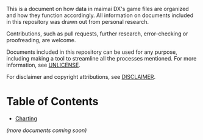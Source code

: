 This is a document on how data in maimai DX's game files are organized and how they function accordingly. All information on documents included in this repository was drawn out from personal research. 

Contributions, such as pull requests, further research, error-checking or proofreading, are welcome.

Documents included in this repository can be used for any purpose, including making a tool to streamline all the processes mentioned. For more information, see [UNLICENSE](UNLICENSE).

For disclaimer and copyright attributions, see [DISCLAIMER](DISCLAIMER.txt).

# Table of Contents

- [Charting](Charts.md)

*(more documents coming soon)*